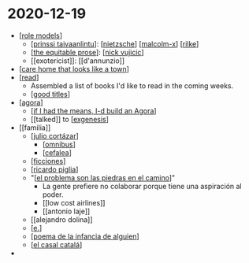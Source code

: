 # 2020-12-19

- [[role models]]
  - [[prinssi taivaanlintu]]: [[nietzsche]] [[malcolm-x]] [[rilke]]
  - [[the equitable prose]]: [[nick vujicic]]
  - [[exotericist]]: [[d'annunzio]]
- [[care home that looks like a town]]
- [[read]]
  - Assembled a list of books I'd like to read in the coming weeks.
  - [[good titles]]
- [[agora]]
  - [[if I had the means, I-d build an Agora]]
  - [[talked]] to [[exgenesis]]
- [[familia]]
    - [[julio cortázar]]
      - [[omnibus]]
      - [[cefalea]]
    - [[ficciones]]
    - [[ricardo piglia]]
  - "[[el problema son las piedras en el camino]]"
    - La gente prefiere no colaborar porque tiene una aspiración al poder.
    - [[low cost airlines]]
    - [[antonio laje]]
  - [[alejandro dolina]]
  - [[e.]]
  - [[poema de la infancia de alguien]]
  - [[el casal catalá]]
- 


[//begin]: # "Autogenerated link references for markdown compatibility"
[role models]: ../role-models "Role Models"
[prinssi taivaanlintu]: ../prinssi-taivaanlintu "Prinssi Taivaanlintu"
[nietzsche]: ../nietzsche "Nietzsche"
[malcolm-x]: ../malcolm-x "Malcolm X"
[rilke]: ../rilke "Rilke"
[the equitable prose]: ../the-equitable-prose "The Equitable Prose"
[nick vujicic]: ../nick-vujicic "Nick Vujicic"
[care home that looks like a town]: ../care-home-that-looks-like-a-town "Care Home That Looks like a Town"
[read]: ../read "Read"
[good titles]: ../good-titles "Good Titles"
[agora]: ../agora "Agora"
[if I had the means, I-d build an Agora]: ../if-i-had-the-means-i-d-build-an-agora "If I Had the Means, I'd Build an Agora"
[exgenesis]: ../exgenesis "Exgenesis"
[julio cortázar]: ../julio-cortázar "Julio Cortázar"
[omnibus]: ../omnibus "Omnibus"
[cefalea]: ../cefalea "Cefalea"
[ficciones]: ../ficciones "Ficciones"
[ricardo piglia]: ../ricardo-piglia "Ricardo Piglia"
[el problema son las piedras en el camino]: ../el-problema-son-las-piedras-en-el-camino "El Problema Son Las Piedras En El Camino"
[e.]: ../e "E."
[poema de la infancia de alguien]: ../poema-de-la-infancia-de-alguien "Poema de la infancia de alguien"
[el casal catalá]: ../el-casal-catalá "El Casal Catalá"
[//end]: # "Autogenerated link references"